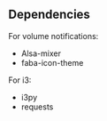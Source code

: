 ## Dependencies

For volume notifications:
- Alsa-mixer
- faba-icon-theme

For i3:
- i3py
- requests
